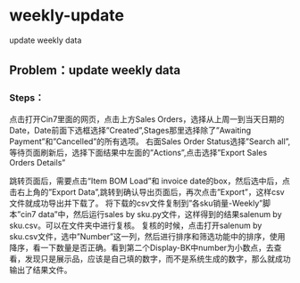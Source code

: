 # weekly-update
update weekly data
## Problem：update weekly data
### Steps：
点击打开Cin7里面的网页，点击上方Sales Orders，选择从上周一到当天日期的Date，Date前面下选框选择”Created”,Stages那里选择除了”Awaiting Payment”和”Cancelled”的所有选项。
右面Sales Order Status选择”Search all”,等待页面刷新后，选择下面结果中左面的”Actions”,点击选择”Export Sales Orders Details”

跳转页面后，需要点击“Item BOM Load”和 invoice date的box，然后选中后，点击右上角的”Export Data”,跳转到确认导出页面后，再次点击”Export”，这样csv文件就成功导出并下载了。
将下载的csv文件复制到”各sku销量-Weekly”脚本”cin7 data”中，然后运行sales by sku.py文件，这样得到的结果salenum by sku.csv。可以在文件夹中进行复核。
复核的时候，点击打开salenum by sku.csv文件，选中”Number”这一列，然后进行排序和筛选功能中的排序，使用降序，看一下数量是否正确。看到第二个Display-BK中number为小数点，去查看，发现只是展示品，应该是自己填的数字，而不是系统生成的数字，那么就成功输出了结果文件。
